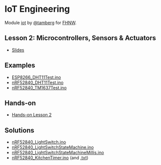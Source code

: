 # IoT Engineering
Module [iot](https://www.fhnw.ch/de/studium/module/9280188) by [@tamberg](https://twitter.com/tamberg) for [FHNW](https://www.fhnw.ch/).

## Lesson 2: Microcontrollers, Sensors & Actuators
- [Slides](http://www.tamberg.org/fhnw/2022/hs/IoT02Microcontrollers.pdf)

## Examples
- [ESP8266_DHT11Test.ino](Arduino/ESP8266_DHT11Test/ESP8266_DHT11Test.ino)
- [nRF52840_DHT11Test.ino](Arduino/nRF52840_DHT11Test/nRF52840_DHT11Test.ino)
- [nRF52840_TM1637Test.ino](Arduino/nRF52840_TM1637Test/nRF52840_TM1637Test.ino)

## Hands-on
- [Hands-on Lesson 2](../../../../fhnw-iot-work-02/blob/master/README.md)

## Solutions
- [nRF52840_LightSwitch.ino](Arduino/nRF52840_LightSwitch/nRF52840_LightSwitch.ino)
- [nRF52840_LightSwitchStateMachine.ino](Arduino/nRF52840_LightSwitchStateMachine/nRF52840_LightSwitchStateMachine.ino)
- [nRF52840_LightSwitchStateMachineMillis.ino](Arduino/nRF52840_LightSwitchStateMachineMillis/nRF52840_LightSwitchStateMachineMillis.ino)
- [nRF52840_KitchenTimer.ino](Arduino/nRF52840_KitchenTimer/nRF52840_KitchenTimer.ino) (and [.txt](Arduino/nRF52840_KitchenTimer/nRF52840_KitchenTimer.txt))
